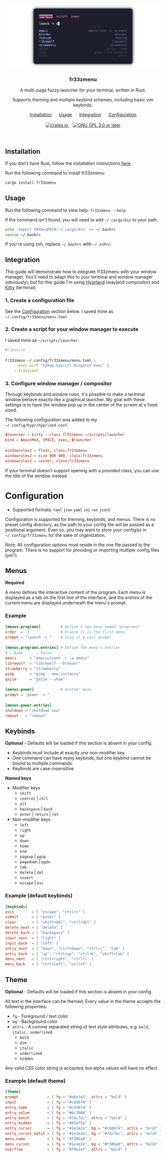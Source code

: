<div>&nbsp;</div>
<div>&nbsp;</div>
<div align="center">
    <img src="./assets/preview.png" alt="preview" />
    <h3>fr33zmenu</h3>
    <p>A multi-page fuzzy launcher for your terminal, written in Rust.</p>
    <p>Supports theming and multiple keybind schemes, including basic vim keybinds.</p>
    <a href="#installation">Installation</a>
    &nbsp;&nbsp;&nbsp;&nbsp;
    <a href="#usage">Usage</a>
    &nbsp;&nbsp;&nbsp;&nbsp;
    <a href="#integration">Integration</a>
    &nbsp;&nbsp;&nbsp;&nbsp;
    <a href="#configuration">Configuration</a>
    <div>&nbsp;</div>
    <div>
        <a href="https://crates.io/crates/fr33zmenu">
            <img alt="crates.io" src="https://img.shields.io/crates/v/fr33zmenu" />
        </a>
        &nbsp;&nbsp;
        <a href="https://www.gnu.org/licenses/gpl-3.0.en.html">
            <img alt="GNU GPL 3.0 or later" src="https://img.shields.io/crates/l/fr33zmenu" />
        </a>
    </div>
</div>
<div>&nbsp;</div>
<div>&nbsp;</div>
    
## Installation

If you don't have Rust, follow the installation instructions
[here](https://www.rust-lang.org/tools/install).

Run the following command to install fr33zmenu:

``` sh
cargo install fr33zmenu
```

## Usage

Run the following command to view help: `fr33zmenu --help`

If the command isn't found, you will need to add `~/.cargo/bin` to your path.

``` sh
echo 'export PATH=$PATH:~/.cargo/bin' >> ~/.bashrc
source ~/.bashrc
```

If you're using zsh, replace `~/.bashrc` with `~/.zshrc`.

## Integration

This guide will demonstrate how to integrate fr33zmenu with your window manager.
You'll need to adapt this to your terminal and window manager (obviously), but
for this guide I'm using [Hyprland](https://hyprland.org/) (wayland compositor)
and [Kitty](https://sw.kovidgoyal.net/kitty/) (terminal).

### 1. Create a configuration file

See the [Configuration](#configuration) section below. I saved mine as
`~/.config/fr33menu/menu.toml`.

### 2. Create a script for your window manager to execute

I saved mine as `~/scripts/launcher`.

``` sh
#!/bin/sh

fr33zmenu ~/.config/fr33zmenu/menu.toml \
    --exec-with "nohup hyprctl dispatch exec" \
    --transient
```

### 3. Configure window manager / compositor

Through keybinds and window rules, it's possible to make a terminal window
behave exactly like a graphical launcher. My goal with these settings is to have
the window pop up in the center of the screen at a fixed sized.

The following configuration was added to my `~/.config/hypr/hyprland.conf`.

``` conf
$launcher = kitty --class fr33zmenu ~/scripts/launcher
bind = $mainMod, SPACE, exec, $launcher

windowrulev2 = float, class:fr33zmenu
windowrulev2 = size 600 400, class:fr33zmenu
windowrulev2 = center, class:fr33zmenu
```

If your terminal doesn't support opening with a provided class, you can use the
title of the window instead.

# Configuration

- Supported formats: `toml` `json` `yaml` `ini` `ron` `json5`

Configuration is supported for theming, keybinds, and menus. There is no preset
config directory, as the path to your config file will be passed as a positional
argument. Even so, you may want to store your config(s) in `~/.config/fr33zmenu`
for the sake of organization.

Note: All configuration options must reside in the one file passed to the
program. There is no support for providing or importing multiple config files
(yet?)

## Menus

**Required**

A *menu* defines the interactive content of the program. Each menu is displayed
as a tab on the first line of the interface, and the *entries* of the current
menu are displayed underneath the menu's prompt.

### Example

``` toml
[menus.programs]         # Define a new menu named "programs"
order  = -1              # Ensure it is the first menu
prompt = "launch -> "    # Give it a cool prompt

[menus.programs.entries] # Define the menu's entries
# ↓ Name      ↓ Value
emacs      = "emacsclient -c -a emacs"
librewolf  = "librewolf --browser"
strawberry = "strawberry"
gimp       = "gimp --new-instance"
gajim      = "gajim --show"

[menus.power]            # Another menu
prompt = "power -> "

[menus.power.entries]
shutdown = "shutdown now"
reboot   = "reboot"
```

## Keybinds

**Optional** - Defaults will be loaded if this section is absent in your config.

- Keybinds must include at exactly *one* non-modifier key.
- One command can have many keybinds, but one keybind cannot be bound to
    multiple commands.
- Keybinds are case-insensitive.

**Named keys**

- Modifier keys
    - `shift`
    - `control` | `ctrl`
    - `alt`
    - `backspace` | `back`
    - `enter` | `return` | `ret`
- Non-modifier keys
    - `left`
    - `right`
    - `up`
    - `down`
    - `home`
    - `end`
    - `pageup` | `pgup`
    - `pagedown` | `pgdn`
    - `tab`
    - `delete` | `del`
    - `insert`
    - `escape` | `esc`




### Example (default keybinds)

``` toml
[keybinds]
exit        = [ "escape", "ctrl+c" ]
submit      = [ "enter" ]
clear       = [ "shift+del", "ctrl+del" ]
delete_next = [ "delete" ]
delete_back = [ "backspace" ]
input_next  = [ "right" ]
input_back  = [ "left" ]
entry_next  = [ "down", "ctrl+down", "ctrl+j", "tab" ]
entry_back  = [ "up", "ctrl+up", "ctrl+k", "shift+tab" ]
menu_next   = [ "ctrl+right", "ctrl+l" ]
menu_back   = [ "ctrl+left", "ctrl+h" ]
```

## Theme

**Optional** - Defaults will be loaded if this section is absent in your config.

All text in the interface can be themed. Every value in the theme accepts the
following properties:

- `fg` - Foreground / text color
- `bg` - Background color
- `attrs` - A comma separated string of text style attributes, e.g. `bold,
      italic, underlined`
    - `bold`
    - `dim`
    - `italic`
    - `underlined`
    - `hidden`

Any valid CSS color string is accepted, but alpha values will have no effect.

### Example (default theme)

``` toml
[theme]
prompt             = { fg = "#a6e3a1", attrs = "bold" }
input              = { fg = "#cdd6f4" }
entry_name         = { fg = "#cdd6f4" }
entry_value        = { fg = "#6c7086" }
entry_match        = { fg = "#74c7ec", attrs = "bold" }
entry_hidden       = { fg = "#45475a" }
entry_cursor       = { fg = "#1e1e2e", bg = "#cdd6f4", attrs = "bold" }
entry_cursor_match = { fg = "#1e1e2e", bg = "#74c7ec", attrs = "bold" }
menu_name          = { fg = "#f38ba8" }
menu_cursor        = { fg = "#1e1e2e", bg = "#f38ba8", attrs = "bold" }
overflow           = { fg = "#f9e2af", attrs = "bold" }
```

